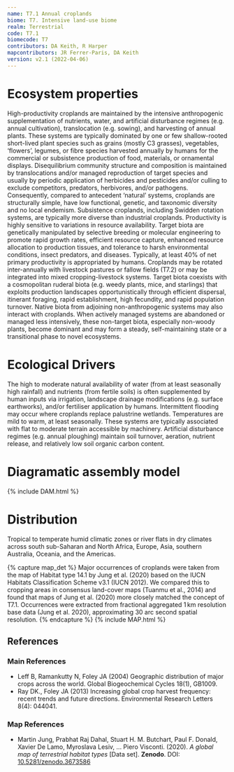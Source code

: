 ```yaml
---
name: T7.1 Annual croplands
biome: T7. Intensive land-use biome
realm: Terrestrial
code: T7.1
biomecode: T7
contributors: DA Keith, R Harper
mapcontributors: JR Ferrer-Paris, DA Keith
version: v2.1 (2022-04-06)
---
```

# Ecosystem properties

High-productivity croplands are maintained by the intensive anthropogenic supplementation of nutrients, water, and artificial disturbance regimes (e.g. annual cultivation), translocation (e.g. sowing), and harvesting of annual plants. These systems are typically dominated by one or few shallow-rooted short-lived plant species such as grains (mostly C3 grasses), vegetables, ‘flowers’, legumes, or fibre species harvested annually by humans for the commercial or subsistence production of food, materials, or ornamental displays. Disequilibrium community structure and composition is maintained by translocations and/or managed reproduction of target species and usually by periodic application of herbicides and pesticides and/or culling to exclude competitors, predators, herbivores, and/or pathogens. Consequently, compared to antecedent ‘natural’ systems, croplands are structurally simple, have low functional, genetic, and taxonomic diversity and no local endemism. Subsistence croplands, including Swidden rotation systems, are typically more diverse than industrial croplands. Productivity is highly sensitive to variations in resource availability. Target biota are genetically manipulated by selective breeding or molecular engineering to promote rapid growth rates, efficient resource capture, enhanced resource allocation to production tissues, and tolerance to harsh environmental conditions, insect predators, and diseases. Typically, at least 40% of net primary productivity is appropriated by humans. Croplands may be rotated inter-annually with livestock pastures or fallow fields (T7.2) or may be integrated into mixed cropping-livestock systems. Target biota coexists with a cosmopolitan ruderal biota (e.g. weedy plants, mice, and starlings) that exploits production landscapes opportunistically through efficient dispersal, itinerant foraging, rapid establishment, high fecundity, and rapid population turnover. Native biota from adjoining non-anthropogenic systems may also interact with croplands. When actively managed systems are abandoned or managed less intensively, these non-target biota, especially non-woody plants, become dominant and may form a steady, self-maintaining state or a transitional phase to novel ecosystems.

# Ecological Drivers

The high to moderate natural availability of water (from at least seasonally high rainfall) and nutrients (from fertile soils) is often supplemented by human inputs via irrigation, landscape drainage modifications (e.g. surface earthworks), and/or fertiliser application by humans. Intermittent flooding may occur where croplands replace palustrine wetlands. Temperatures are mild to warm, at least seasonally. These systems are typically associated with flat to moderate terrain accessible by machinery. Artificial disturbance regimes (e.g. annual ploughing) maintain soil turnover, aeration, nutrient release, and relatively low soil organic carbon content.

# Diagramatic assembly model

{% include DAM.html %}

# Distribution

Tropical to temperate humid climatic zones or river flats in dry climates across south sub-Saharan and North Africa, Europe, Asia, southern Australia, Oceania, and the Americas.

{% capture map_det %}
Major occurrences of croplands were taken from the map of Habitat type 14.1 by Jung et al. (2020) based on the IUCN Habitats Classification Scheme v3.1 (IUCN 2012). We compared this to cropping areas in consensus land-cover maps (Tuanmu et al., 2014) and found that maps of Jung et al. (2020) more closely matched the concept of T7.1. Occurrences were extracted from fractional aggregated 1 km resolution base data (Jung et al. 2020), approximating 30 arc second spatial resolution.
{% endcapture %}
{% include MAP.html %}

## References
### Main References
* Leff B, Ramankutty N, Foley JA (2004) Geographic distribution of major crops across the world. Global Biogeochemical Cycles 18(1), GB1009.
* Ray DK., Foley JA (2013) Increasing global crop harvest frequency: recent trends and future directions. Environmental Research Letters 8(4): 044041.
### Map References
* Martin Jung, Prabhat Raj Dahal, Stuart H. M. Butchart, Paul F. Donald, Xavier De Lamo, Myroslava Lesiv, ... Piero Visconti. (2020). *A global map of terrestrial habitat types* [Data set]. **Zenodo**. DOI: [10.5281/zenodo.3673586](http://doi.org/10.5281/zenodo.3673586)
